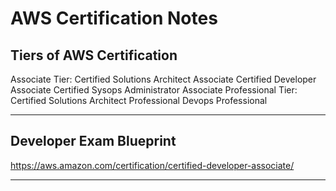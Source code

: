 # AWS Certification Notes

## Tiers of AWS Certification
Associate Tier:
  Certified Solutions Architect Associate
  Certified Developer Associate
  Certified Sysops Administrator Associate
Professional Tier:
  Certified Solutions Architect Professional
  Devops Professional

---

## Developer Exam Blueprint
https://aws.amazon.com/certification/certified-developer-associate/

---
